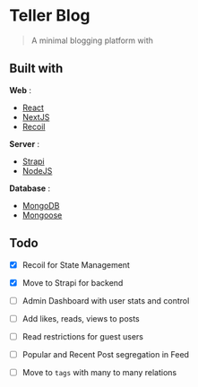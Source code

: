 # Teller Blog

> A minimal blogging platform with 


## Built with

**Web** :

- [React](https://www.reactjs.org)
- [NextJS](https://nextjs.org/)
- [Recoil](https://recoiljs.org/)

**Server** :

- [Strapi](https://strapi.io/)
- [NodeJS](https://nodejs.org)

**Database** :

- [MongoDB](https://www.mongodb.com)
- [Mongoose](https://mongoosejs.com/)

## Todo

- [X]  Recoil for State Management
- [X]  Move to Strapi for backend
- [ ]  Admin Dashboard with user stats and control
- [ ]  Add likes, reads, views to posts
- [ ]  Read restrictions for guest users
- [ ]  Popular and Recent Post segregation in Feed
- [ ]  Move to `tags` with many to many relations 




